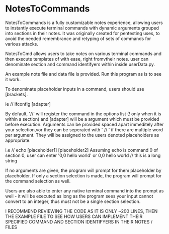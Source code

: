 # NotesToCommands
NotesToCommands is a fully customizable notes experience, allowing users to instantly execute terminal commands with dynamic arguments grouped into sections in their notes. It was originally created for pentesting uses, to avoid the needed remembrance and retyping of sets of commands for various attacks.

NotesToCmd allows users to take notes on various terminal commands and then execute templates of with ease, right fromvtheir notes. user can denominate section and command identifyers within inside userData.py.

An example note file and data file is provided. Run this program as is to see it work.

To denominate placeholder inputs in a command, users should use [brackets].

 ie // ifconfig [adapter]

 By default, '//' will register the command in the options list (! only when it is within a section) and [adapter] will be a argument which must be provided before execution. Arguments can be provided spaced apart immeditely after your selection,vor they can be seperated with ' // ' if there are multiple word per argument. They will be assigned to the users denoted placeholders as appropriate.

 i.e // echo [placeholder1] [placeholder2]
 Assuming echo is command 0 of section 0, user can enter '0,0 hello world' or 0,0 hello world // this is a long string

If no arguments are given, the program will prompt for them placeholder by placeholder. If only a section selection is made, the program will prompt for the command selection as well.
 
Users are also able to enter any native terminal command into the prompt as well - it will be executed as long as the program sees your input cannot convert to an integer, thus must not be a single section selection.

I RECOMMEND REVIEWING THE CODE AS IT IS ONLY ~200 LINES, THEN THE EXAMPLE FILE TO SEE HOW USERS CAN IMPLEMENT THEIR SPECIFIED COMMAND AND SECTION IDENTIFYERS IN THEIR NOTES / FILES


